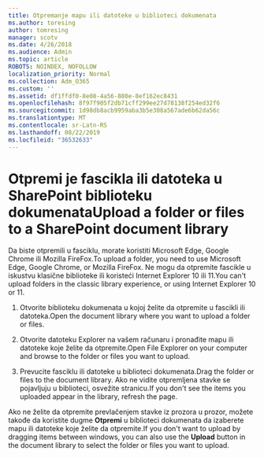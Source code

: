 ```yaml
---
title: Otpremanje mapu ili datoteke u biblioteci dokumenata
ms.author: toresing
author: tomresing
manager: scotv
ms.date: 4/26/2018
ms.audience: Admin
ms.topic: article
ROBOTS: NOINDEX, NOFOLLOW
localization_priority: Normal
ms.collection: Adm_O365
ms.custom: ''
ms.assetid: df1ffdf0-8e08-4a56-880e-8ef162ec8431
ms.openlocfilehash: 8f97f905f2db71cff299ee27d78138f254ed32f6
ms.sourcegitcommit: 1d98db8acb9959aba3b5e308a567ade6b62da56c
ms.translationtype: MT
ms.contentlocale: sr-Latn-RS
ms.lasthandoff: 08/22/2019
ms.locfileid: "36532633"
---
```

# <a name="upload-a-folder-or-files-to-a-sharepoint-document-library"></a><span data-ttu-id="1df65-102">Otpremi je fascikla ili datoteka u SharePoint biblioteku dokumenata</span><span class="sxs-lookup"><span data-stu-id="1df65-102">Upload a folder or files to a SharePoint document library</span></span>

<span data-ttu-id="1df65-103">Da biste otpremili u fasciklu, morate koristiti Microsoft Edge, Google Chrome ili Mozilla FireFox.</span><span class="sxs-lookup"><span data-stu-id="1df65-103">To upload a folder, you need to use Microsoft Edge, Google Chrome, or Mozilla FireFox.</span></span> <span data-ttu-id="1df65-104">Ne mogu da otpremite fascikle u iskustvu klasične biblioteke ili koristeći Internet Explorer 10 ili 11.</span><span class="sxs-lookup"><span data-stu-id="1df65-104">You can't upload folders in the classic library experience, or using Internet Explorer 10 or 11.</span></span>
  
1. <span data-ttu-id="1df65-105">Otvorite biblioteku dokumenata u kojoj želite da otpremite u fascikli ili datoteka.</span><span class="sxs-lookup"><span data-stu-id="1df65-105">Open the document library where you want to upload a folder or files.</span></span>
    
2. <span data-ttu-id="1df65-106">Otvorite datoteku Explorer na vašem računaru i pronađite mapu ili datoteke koje želite da otpremite.</span><span class="sxs-lookup"><span data-stu-id="1df65-106">Open File Explorer on your computer and browse to the folder or files you want to upload.</span></span>
    
3. <span data-ttu-id="1df65-107">Prevucite fasciklu ili datoteke u biblioteci dokumenata.</span><span class="sxs-lookup"><span data-stu-id="1df65-107">Drag the folder or files to the document library.</span></span> <span data-ttu-id="1df65-108">Ako ne vidite otpremljena stavke se pojavljuju u biblioteci, osvežite stranicu.</span><span class="sxs-lookup"><span data-stu-id="1df65-108">If you don't see the items you uploaded appear in the library, refresh the page.</span></span> 
    
<span data-ttu-id="1df65-109">Ako ne želite da otpremite prevlačenjem stavke iz prozora u prozor, možete takođe da koristite dugme **Otpremi** u biblioteci dokumenata da izaberete mapu ili datoteke koje želite da otpremite.</span><span class="sxs-lookup"><span data-stu-id="1df65-109">If you don't want to upload by dragging items between windows, you can also use the **Upload** button in the document library to select the folder or files you want to upload.</span></span> 
  

